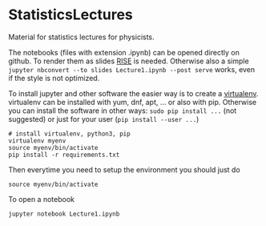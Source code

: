 # StatisticsLectures
Material for statistics lectures for physicists.

The notebooks (files with extension .ipynb) can be opened directly on github. To render them as slides [RISE](https://github.com/damianavila/RISE) is needed. Otherwise also a simple `jupyter nbconvert --to slides Lecture1.ipynb --post serve` works, even if the style is not optimized.

To install jupyter and other software the easier way is to create a [virtualenv](http://python-guide-pt-br.readthedocs.io/en/latest/dev/virtualenvs). virtualenv can be installed with yum, dnf, apt, ... or also with pip.  Otherwise you can install the software in other ways: `sudo pip install ...` (not suggested) or just for your user (`pip install --user ...`)

    # install virtualenv, python3, pip
    virtualenv myenv
    source myenv/bin/activate
    pip install -r requirements.txt

Then everytime you need to setup the environment you should just do

    source myenv/bin/activate

To open a notebook

    jupyter notebook Lecture1.ipynb